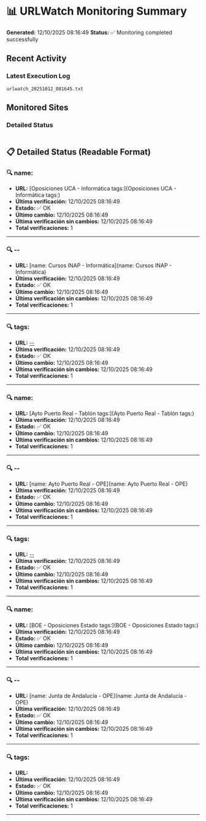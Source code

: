 # 📊 URLWatch Monitoring Summary

**Generated:** 12/10/2025 08:16:49
**Status:** ✅ Monitoring completed successfully

## Recent Activity

### Latest Execution Log
`urlwatch_20251012_081645.txt`

## Monitored Sites

### Detailed Status
```
```

## 📋 Detailed Status (Readable Format)

### 🔍 name:

- **URL:** [Oposiciones UCA - Informática	tags:](Oposiciones UCA - Informática	tags:)
- **Última verificación:** 12/10/2025 08:16:49
- **Estado:** ✅ OK
- **Último cambio:** 12/10/2025 08:16:49
- **Última verificación sin cambios:** 12/10/2025 08:16:49
- **Total verificaciones:** 1

---

### 🔍 --

- **URL:** [name: Cursos INAP - Informática](name: Cursos INAP - Informática)
- **Última verificación:** 12/10/2025 08:16:49
- **Estado:** ✅ OK
- **Último cambio:** 12/10/2025 08:16:49
- **Última verificación sin cambios:** 12/10/2025 08:16:49
- **Total verificaciones:** 1

---

### 🔍 tags:

- **URL:** [--](--)
- **Última verificación:** 12/10/2025 08:16:49
- **Estado:** ✅ OK
- **Último cambio:** 12/10/2025 08:16:49
- **Última verificación sin cambios:** 12/10/2025 08:16:49
- **Total verificaciones:** 1

---

### 🔍 name:

- **URL:** [Ayto Puerto Real - Tablón	tags:](Ayto Puerto Real - Tablón	tags:)
- **Última verificación:** 12/10/2025 08:16:49
- **Estado:** ✅ OK
- **Último cambio:** 12/10/2025 08:16:49
- **Última verificación sin cambios:** 12/10/2025 08:16:49
- **Total verificaciones:** 1

---

### 🔍 --

- **URL:** [name: Ayto Puerto Real - OPE](name: Ayto Puerto Real - OPE)
- **Última verificación:** 12/10/2025 08:16:49
- **Estado:** ✅ OK
- **Último cambio:** 12/10/2025 08:16:49
- **Última verificación sin cambios:** 12/10/2025 08:16:49
- **Total verificaciones:** 1

---

### 🔍 tags:

- **URL:** [--](--)
- **Última verificación:** 12/10/2025 08:16:49
- **Estado:** ✅ OK
- **Último cambio:** 12/10/2025 08:16:49
- **Última verificación sin cambios:** 12/10/2025 08:16:49
- **Total verificaciones:** 1

---

### 🔍 name:

- **URL:** [BOE - Oposiciones Estado	tags:](BOE - Oposiciones Estado	tags:)
- **Última verificación:** 12/10/2025 08:16:49
- **Estado:** ✅ OK
- **Último cambio:** 12/10/2025 08:16:49
- **Última verificación sin cambios:** 12/10/2025 08:16:49
- **Total verificaciones:** 1

---

### 🔍 --

- **URL:** [name: Junta de Andalucía - OPE](name: Junta de Andalucía - OPE)
- **Última verificación:** 12/10/2025 08:16:49
- **Estado:** ✅ OK
- **Último cambio:** 12/10/2025 08:16:49
- **Última verificación sin cambios:** 12/10/2025 08:16:49
- **Total verificaciones:** 1

---

### 🔍 tags:

- **URL:** []()
- **Última verificación:** 12/10/2025 08:16:49
- **Estado:** ✅ OK
- **Último cambio:** 12/10/2025 08:16:49
- **Última verificación sin cambios:** 12/10/2025 08:16:49
- **Total verificaciones:** 1

---

